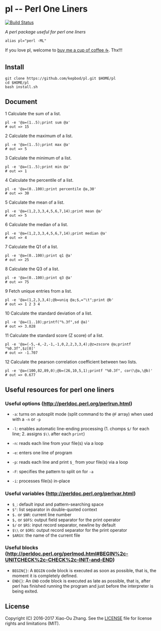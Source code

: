 # pl -- Perl One Liners

[![Build Status](https://travis-ci.org/kepbod/pl.svg?branch=master)](https://travis-ci.org/kepbod/pl)

*A perl package useful for perl one liners*

```
alias pl="perl -ML"
```

If you love pl, welcome to [buy me a cup of coffee :coffee:](https://www.paypal.me/kepbod). Thx!!!


## Install

```
git clone https://github.com/kepbod/pl.git $HOME/pl
cd $HOME/pl
bash install.sh
```

## Document

1 Calculate the sum of a list.
```
pl -e '@a=(1..5);print sum @a'
# out => 15
```

2 Calculate the maximum of a list.
```
pl -e '@a=(1..5);print max @a'
# out => 5
```

3 Calculate the minimum of a list.
```
pl -e '@a=(1..5);print min @a'
# out => 1
```

4 Calculate the percentile of a list.
```
pl -e '@a=(0..100);print percentile @a,30'
# out => 30
```

5 Calculate the mean of a list.
```
pl -e '@a=(1,2,3,3,4,5,6,7,14);print mean @a'
# out => 5
```

6 Calculate the median of a list.
```
pl -e '@a=(1,2,3,3,4,5,6,7,14);print median @a'
# out => 4
```

7 Calculate the Q1 of a list.
```
pl -e '@a=(0..100);print q1 @a'
# out => 25
```

8 Calculate the Q3 of a list.
```
pl -e '@a=(0..100);print q3 @a'
# out => 75
```

9 Fetch unique entries from a list.
```
pl -e '@a=(1,2,3,3,4);@b=uniq @a;$,="\t";print @b'
# out => 1 2 3 4
```

10 Calculate the standard deviation of a list.
```
pl -e '@a=(1..10);printf("%.3f",sd @a)'
# out => 3.028
```

11 Calculate the standard score (Z score) of a list.
```
pl -e '@a=(-5,-4,-2,-1,-1,0,2,2,3,3,4);@z=zscore @a;printf "%0.3f",$z[0]'
# out => -1.707
```

12 Calculate the pearson correlation coefficient between two lists.
```
pl -e '@a=(100,82,89,0);@b=(26,10,5,1);printf "%0.3f", cor(\@a,\@b)'
# out => 0.677
```

## Useful resources for perl one liners

### Useful options (http://perldoc.perl.org/perlrun.html)

* `-a`: turns on autosplit mode (split command to the `@F` array) when used with a `-n` or `-p`
* `-l`: enables automatic line-ending processing (1. chomps `$/` for each line; 2. assigns `$\\` after each `print`)
* `-n`: reads each line from your file(s) via a loop
* `-e`: enters one line of program

* `-p`: reads each line and print `$_` from your file(s) via a loop
* `-F`: specifies the pattern to split on for `-a`
* `-i`: processes file(s) in-place

### Useful variables (http://perldoc.perl.org/perlvar.html)

* `$_`: default input and pattern-searching space
* `$"`: list separator in double-quoted context
* `$.` or `$NR`: current line number
* `$,` or `$OFS`: output field separator for the print operator
* `$/` or `$RS`: input record separator, newline by default
* `$\\` or `$ORS`: output record separator for the print operator
* `$ARGV`: the name of the current file

### Useful blocks (http://perldoc.perl.org/perlmod.html#BEGIN%2c-UNITCHECK%2c-CHECK%2c-INIT-and-END)

* `BEGIN{}`: A `BEGIN` code block is executed as soon as possible, that is, the moment it is completely defined.
* `END{}`: An `END` code block is executed as late as possible, that is, after perl has finished running the program and just before the interpreter is being exited.

## License
Copyright (C) 2016-2017 Xiao-Ou Zhang. See the [LICENSE](https://github.com/kepbod/pl/blob/master/LICENSE) file for license rights and limitations (MIT).
